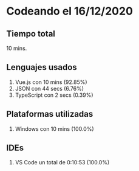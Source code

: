 # Codeando el 16/12/2020

## Tiempo total
10 mins.

## Lenguajes usados
1. Vue.js con 10 mins (92.85%)
1. JSON con 44 secs (6.76%)
1. TypeScript con 2 secs (0.39%)

## Plataformas utilizadas
1. Windows con 10 mins (100.0%)

## IDEs
1. VS Code un total de 0:10:53 (100.0%)
